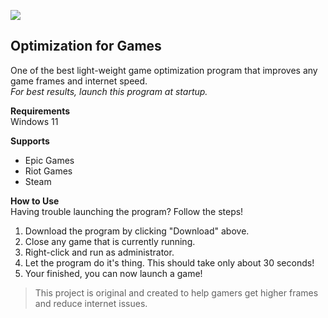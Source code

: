 [![](https://img.shields.io/badge/Download-111?logo=Visual-Studio-Code&style=for-the-badge)](https://github.com/creator-nahid/game-optimization/releases)

## Optimization for Games
One of the best light-weight game optimization program that improves any game frames and internet speed.<br>
*For best results, launch this program at startup.*<br>
 
**Requirements**<br>
Windows 11<br>

**Supports**<br>
- Epic Games<br>
- Riot Games<br>
- Steam<br>

**How to Use**<br>
Having trouble launching the program? Follow the steps!

1. Download the program by clicking "Download" above.
2. Close any game that is currently running.
3. Right-click and run as administrator.
4. Let the program do it's thing. This should take only about 30 seconds!
5. Your finished, you can now launch a game!

> This project is original and created to help gamers get higher frames and reduce internet issues.
